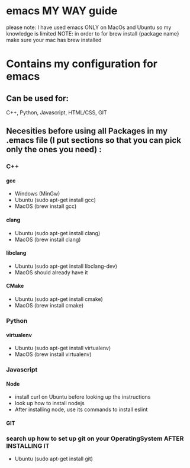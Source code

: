 # emacs MY WAY guide 
please note: I have used emacs ONLY on MacOs and Ubuntu so my knowledge is limited
NOTE: in order to for brew install {package name} make sure your mac has brew installed

# Contains my configuration for emacs 

## Can be used for:
  C++,
  Python,
  Javascript,
  HTML/CSS,
  GIT
  
## Necesities before using all Packages in my .emacs file (I put sections so that you can pick only the ones you need) :
  ### C++
  
  ####  gcc
  - Windows (MinGw)
  - Ubuntu (sudo apt-get install gcc)
  - MacOS (brew install gcc)
  #### clang
  - Ubuntu (sudo apt-get install clang)
  - MacOS (brew install clang)
  #### libclang
  - Ubuntu (sudo apt-get install libclang-dev)
  - MacOS should already have it
  #### CMake
  - Ubuntu (sudo apt-get install cmake)
  - MacOS (brew install cmake)
  
  ### Python
  
  #### virtualenv
  - Ubuntu (sudo apt-get install virtualenv)
  - MacOS (brew install virtualenv)
  
  ### Javascript 
  
  #### Node 
  - install curl on Ubuntu before looking up the instructions
  - look up how to install nodejs
  - After installing node, use its commands to install eslint
  
  #### GIT
  ### search up how to set up git on your OperatingSystem AFTER INSTALLING IT
  - Ubuntu (sudo apt-get install git)
   
  
   

